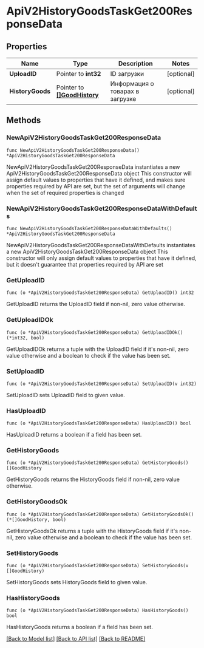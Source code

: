 # ApiV2HistoryGoodsTaskGet200ResponseData

## Properties

Name | Type | Description | Notes
------------ | ------------- | ------------- | -------------
**UploadID** | Pointer to **int32** | ID загрузки | [optional] 
**HistoryGoods** | Pointer to [**[]GoodHistory**](GoodHistory.md) | Информация о товарах в загрузке | [optional] 

## Methods

### NewApiV2HistoryGoodsTaskGet200ResponseData

`func NewApiV2HistoryGoodsTaskGet200ResponseData() *ApiV2HistoryGoodsTaskGet200ResponseData`

NewApiV2HistoryGoodsTaskGet200ResponseData instantiates a new ApiV2HistoryGoodsTaskGet200ResponseData object
This constructor will assign default values to properties that have it defined,
and makes sure properties required by API are set, but the set of arguments
will change when the set of required properties is changed

### NewApiV2HistoryGoodsTaskGet200ResponseDataWithDefaults

`func NewApiV2HistoryGoodsTaskGet200ResponseDataWithDefaults() *ApiV2HistoryGoodsTaskGet200ResponseData`

NewApiV2HistoryGoodsTaskGet200ResponseDataWithDefaults instantiates a new ApiV2HistoryGoodsTaskGet200ResponseData object
This constructor will only assign default values to properties that have it defined,
but it doesn't guarantee that properties required by API are set

### GetUploadID

`func (o *ApiV2HistoryGoodsTaskGet200ResponseData) GetUploadID() int32`

GetUploadID returns the UploadID field if non-nil, zero value otherwise.

### GetUploadIDOk

`func (o *ApiV2HistoryGoodsTaskGet200ResponseData) GetUploadIDOk() (*int32, bool)`

GetUploadIDOk returns a tuple with the UploadID field if it's non-nil, zero value otherwise
and a boolean to check if the value has been set.

### SetUploadID

`func (o *ApiV2HistoryGoodsTaskGet200ResponseData) SetUploadID(v int32)`

SetUploadID sets UploadID field to given value.

### HasUploadID

`func (o *ApiV2HistoryGoodsTaskGet200ResponseData) HasUploadID() bool`

HasUploadID returns a boolean if a field has been set.

### GetHistoryGoods

`func (o *ApiV2HistoryGoodsTaskGet200ResponseData) GetHistoryGoods() []GoodHistory`

GetHistoryGoods returns the HistoryGoods field if non-nil, zero value otherwise.

### GetHistoryGoodsOk

`func (o *ApiV2HistoryGoodsTaskGet200ResponseData) GetHistoryGoodsOk() (*[]GoodHistory, bool)`

GetHistoryGoodsOk returns a tuple with the HistoryGoods field if it's non-nil, zero value otherwise
and a boolean to check if the value has been set.

### SetHistoryGoods

`func (o *ApiV2HistoryGoodsTaskGet200ResponseData) SetHistoryGoods(v []GoodHistory)`

SetHistoryGoods sets HistoryGoods field to given value.

### HasHistoryGoods

`func (o *ApiV2HistoryGoodsTaskGet200ResponseData) HasHistoryGoods() bool`

HasHistoryGoods returns a boolean if a field has been set.


[[Back to Model list]](../README.md#documentation-for-models) [[Back to API list]](../README.md#documentation-for-api-endpoints) [[Back to README]](../README.md)


